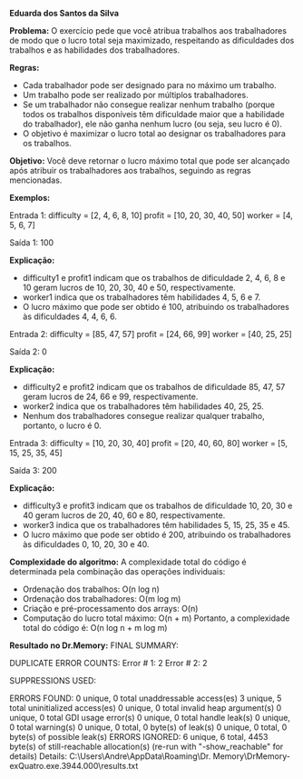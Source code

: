 __Eduarda dos Santos da Silva__

__Problema:__
O exercício pede que você atribua trabalhos aos trabalhadores de modo que o lucro total seja maximizado, respeitando as dificuldades dos trabalhos e as habilidades dos trabalhadores.

__Regras:__
- Cada trabalhador pode ser designado para no máximo um trabalho.
- Um trabalho pode ser realizado por múltiplos trabalhadores.
- Se um trabalhador não consegue realizar nenhum trabalho (porque todos os trabalhos disponíveis têm dificuldade maior que a habilidade do trabalhador), ele não ganha nenhum lucro (ou seja, seu lucro é 0).
- O objetivo é maximizar o lucro total ao designar os trabalhadores para os trabalhos.

__Objetivo:__
Você deve retornar o lucro máximo total que pode ser alcançado após atribuir os trabalhadores aos trabalhos, seguindo as regras mencionadas.

__Exemplos:__
 
Entrada 1:
difficulty = [2, 4, 6, 8, 10] 
profit = [10, 20, 30, 40, 50]
worker = [4, 5, 6, 7]

Saída 1: 100

__Explicação:__
- difficulty1 e profit1 indicam que os trabalhos de dificuldade 2, 4, 6, 8 e 10 geram lucros de 10, 20, 30, 40 e 50, respectivamente.
- worker1 indica que os trabalhadores têm habilidades 4, 5, 6 e 7.
- O lucro máximo que pode ser obtido é 100, atribuindo os trabalhadores às dificuldades 4, 4, 6, 6.

Entrada 2:
difficulty = [85, 47, 57]
profit = [24, 66, 99]
worker = [40, 25, 25]

Saída 2: 0

__Explicação:__
- difficulty2 e profit2 indicam que os trabalhos de dificuldade 85, 47, 57 geram lucros de 24, 66 e 99, respectivamente.
- worker2 indica que os trabalhadores têm habilidades 40, 25, 25.
- Nenhum dos trabalhadores consegue realizar qualquer trabalho, portanto, o lucro é 0.

Entrada 3:
difficulty = [10, 20, 30, 40]
profit = [20, 40, 60, 80]
worker = [5, 15, 25, 35, 45]

Saída 3: 200

__Explicação:__
- difficulty3 e profit3 indicam que os trabalhos de dificuldade 10, 20, 30 e 40 geram lucros de 20, 40, 60 e 80, respectivamente.
- worker3 indica que os trabalhadores têm habilidades 5, 15, 25, 35 e 45.
- O lucro máximo que pode ser obtido é 200, atribuindo os trabalhadores às dificuldades 0, 10, 20, 30 e 40.

__Complexidade do algoritmo:__
A complexidade total do código é determinada pela combinação das operações individuais:
- Ordenação dos trabalhos: O(n log n)
- Ordenação dos trabalhadores: O(m log m)
- Criação e pré-processamento dos arrays: O(n)
- Computação do lucro total máximo: O(n + m)
Portanto, a complexidade total do código é: O(n log n + m log m)

__Resultado no Dr.Memory:__
FINAL SUMMARY:

DUPLICATE ERROR COUNTS:
	Error #   1:      2
	Error #   2:      2

SUPPRESSIONS USED:

ERRORS FOUND:
      0 unique,     0 total unaddressable access(es)
      3 unique,     5 total uninitialized access(es)
      0 unique,     0 total invalid heap argument(s)
      0 unique,     0 total GDI usage error(s)
      0 unique,     0 total handle leak(s)
      0 unique,     0 total warning(s)
      0 unique,     0 total,      0 byte(s) of leak(s)
      0 unique,     0 total,      0 byte(s) of possible leak(s)
ERRORS IGNORED:
      6 unique,     6 total,   4453 byte(s) of still-reachable allocation(s)
         (re-run with "-show_reachable" for details)
Details: C:\Users\Andre\AppData\Roaming\Dr. Memory\DrMemory-exQuatro.exe.3944.000\results.txt
